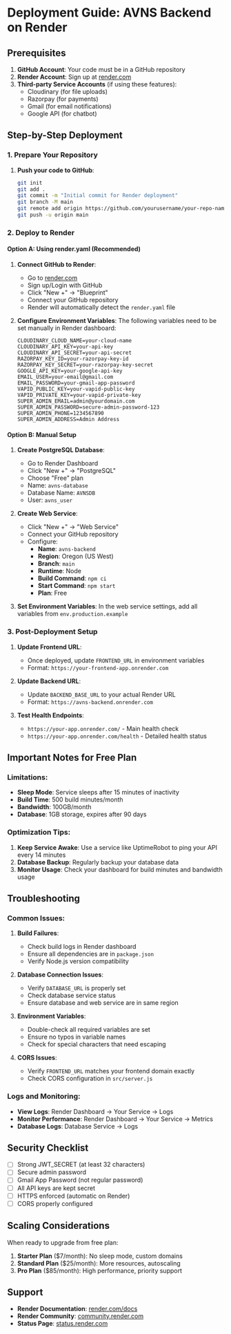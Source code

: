 # Deployment Guide: AVNS Backend on Render

## Prerequisites

1. **GitHub Account**: Your code must be in a GitHub repository
2. **Render Account**: Sign up at [render.com](https://render.com)
3. **Third-party Service Accounts** (if using these features):
   - Cloudinary (for file uploads)
   - Razorpay (for payments)
   - Gmail (for email notifications)
   - Google API (for chatbot)

## Step-by-Step Deployment

### 1. Prepare Your Repository

1. **Push your code to GitHub**:
   ```bash
   git init
   git add .
   git commit -m "Initial commit for Render deployment"
   git branch -M main
   git remote add origin https://github.com/yourusername/your-repo-name.git
   git push -u origin main
   ```

### 2. Deploy to Render

#### Option A: Using render.yaml (Recommended)

1. **Connect GitHub to Render**:
   - Go to [render.com](https://render.com)
   - Sign up/Login with GitHub
   - Click "New +" → "Blueprint"
   - Connect your GitHub repository
   - Render will automatically detect the `render.yaml` file

2. **Configure Environment Variables**:
   The following variables need to be set manually in Render dashboard:
   ```
   CLOUDINARY_CLOUD_NAME=your-cloud-name
   CLOUDINARY_API_KEY=your-api-key
   CLOUDINARY_API_SECRET=your-api-secret
   RAZORPAY_KEY_ID=your-razorpay-key-id
   RAZORPAY_KEY_SECRET=your-razorpay-key-secret
   GOOGLE_API_KEY=your-google-api-key
   EMAIL_USER=your-email@gmail.com
   EMAIL_PASSWORD=your-gmail-app-password
   VAPID_PUBLIC_KEY=your-vapid-public-key
   VAPID_PRIVATE_KEY=your-vapid-private-key
   SUPER_ADMIN_EMAIL=admin@yourdomain.com
   SUPER_ADMIN_PASSWORD=secure-admin-password-123
   SUPER_ADMIN_PHONE=1234567890
   SUPER_ADMIN_ADDRESS=Admin Address
   ```

#### Option B: Manual Setup

1. **Create PostgreSQL Database**:
   - Go to Render Dashboard
   - Click "New +" → "PostgreSQL"
   - Choose "Free" plan
   - Name: `avns-database`
   - Database Name: `AVNSDB`
   - User: `avns_user`

2. **Create Web Service**:
   - Click "New +" → "Web Service"
   - Connect your GitHub repository
   - Configure:
     - **Name**: `avns-backend`
     - **Region**: Oregon (US West)
     - **Branch**: `main`
     - **Runtime**: Node
     - **Build Command**: `npm ci`
     - **Start Command**: `npm start`
     - **Plan**: Free

3. **Set Environment Variables**:
   In the web service settings, add all variables from `env.production.example`

### 3. Post-Deployment Setup

1. **Update Frontend URL**: 
   - Once deployed, update `FRONTEND_URL` in environment variables
   - Format: `https://your-frontend-app.onrender.com`

2. **Update Backend URL**:
   - Update `BACKEND_BASE_URL` to your actual Render URL
   - Format: `https://avns-backend.onrender.com`

3. **Test Health Endpoints**:
   - `https://your-app.onrender.com/` - Main health check
   - `https://your-app.onrender.com/health` - Detailed health status

## Important Notes for Free Plan

### Limitations:
- **Sleep Mode**: Service sleeps after 15 minutes of inactivity
- **Build Time**: 500 build minutes/month
- **Bandwidth**: 100GB/month
- **Database**: 1GB storage, expires after 90 days

### Optimization Tips:
1. **Keep Service Awake**: Use a service like UptimeRobot to ping your API every 14 minutes
2. **Database Backup**: Regularly backup your database data
3. **Monitor Usage**: Check your dashboard for build minutes and bandwidth usage

## Troubleshooting

### Common Issues:

1. **Build Failures**:
   - Check build logs in Render dashboard
   - Ensure all dependencies are in `package.json`
   - Verify Node.js version compatibility

2. **Database Connection Issues**:
   - Verify `DATABASE_URL` is properly set
   - Check database service status
   - Ensure database and web service are in same region

3. **Environment Variables**:
   - Double-check all required variables are set
   - Ensure no typos in variable names
   - Check for special characters that need escaping

4. **CORS Issues**:
   - Verify `FRONTEND_URL` matches your frontend domain exactly
   - Check CORS configuration in `src/server.js`

### Logs and Monitoring:
- **View Logs**: Render Dashboard → Your Service → Logs
- **Monitor Performance**: Render Dashboard → Your Service → Metrics
- **Database Logs**: Database Service → Logs

## Security Checklist

- [ ] Strong JWT_SECRET (at least 32 characters)
- [ ] Secure admin password
- [ ] Gmail App Password (not regular password)
- [ ] All API keys are kept secret
- [ ] HTTPS enforced (automatic on Render)
- [ ] CORS properly configured

## Scaling Considerations

When ready to upgrade from free plan:
1. **Starter Plan** ($7/month): No sleep mode, custom domains
2. **Standard Plan** ($25/month): More resources, autoscaling
3. **Pro Plan** ($85/month): High performance, priority support

## Support

- **Render Documentation**: [render.com/docs](https://render.com/docs)
- **Render Community**: [community.render.com](https://community.render.com)
- **Status Page**: [status.render.com](https://status.render.com)